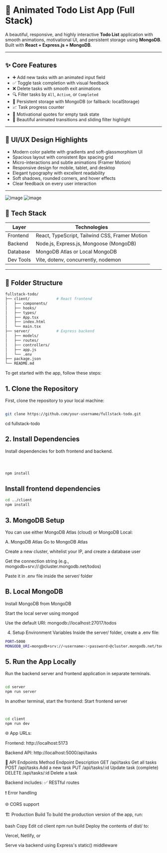 # 🎯 Animated Todo List App (Full Stack)

A beautiful, responsive, and highly interactive **Todo List** application with smooth animations, motivational UI, and persistent storage using **MongoDB**. Built with **React + Express.js + MongoDB**.

---

## ✨ Core Features

- ➕ Add new tasks with an animated input field
- ✅ Toggle task completion with visual feedback
- ❌ Delete tasks with smooth exit animations
- 🔍 Filter tasks by `All`, `Active`, or `Completed`
- 💾 Persistent storage with MongoDB (or fallback: localStorage)
- 📈 Task progress counter
- 🧠 Motivational quotes for empty task state
- 🔁 Beautiful animated transitions and sliding filter highlight

---

## 🎨 UI/UX Design Highlights

- Modern color palette with gradients and soft-glassmorphism UI
- Spacious layout with consistent 8px spacing grid
- Micro-interactions and subtle animations (Framer Motion)
- Responsive design for mobile, tablet, and desktop
- Elegant typography with excellent readability
- Soft shadows, rounded corners, and hover effects
- Clear feedback on every user interaction

---
![image](https://github.com/user-attachments/assets/e488aa2e-b822-41e9-81c0-502063c4d0eb)
![image](https://github.com/user-attachments/assets/08de6bd1-386d-4906-940b-a66c7563788b)


## 🧱 Tech Stack

| Layer     | Technologies                                |
|-----------|---------------------------------------------|
| Frontend  | React, TypeScript, Tailwind CSS, Framer Motion |
| Backend   | Node.js, Express.js, Mongoose (MongoDB)     |
| Database  | MongoDB Atlas or Local MongoDB              |
| Dev Tools | Vite, dotenv, concurrently, nodemon         |

---

## 📁 Folder Structure

```bash
fullstack-todo/
├── client/            # React frontend
│   ├── components/
│   ├── hooks/
│   ├── types/
│   ├── App.tsx
│   ├── index.html
│   └── main.tsx
├── server/            # Express backend
│   ├── models/
│   ├── routes/
│   ├── controllers/
│   ├── app.js
│   └── .env
├── package.json
└── README.md

```


To get started with the app, follow these steps:

## 1. Clone the Repository
First, clone the repository to your local machine:

```bash

git clone https://github.com/your-username/fullstack-todo.git
```
cd fullstack-todo
## 2. Install Dependencies
Install dependencies for both frontend and backend.

```bash



npm install
```
## Install frontend dependencies
```bash 
cd ../client
npm install
```
## 3. MongoDB Setup
You can use either MongoDB Atlas (cloud) or MongoDB Local:

A. MongoDB Atlas
Go to MongoDB Atlas

Create a new cluster, whitelist your IP, and create a database user

Get the connection string (e.g., mongodb+srv://<username>:<password>@cluster.mongodb.net/todos)

Paste it in .env file inside the server/ folder

## B. Local MongoDB
Install MongoDB from MongoDB

Start the local server using mongod

Use the default URI: mongodb://localhost:27017/todos

4. Setup Environment Variables
Inside the server/ folder, create a .env file:

```bash
PORT=5000
MONGODB_URI=mongodb+srv://<username>:<password>@cluster.mongodb.net/todos
```
## 5. Run the App Locally
Run the backend server and frontend application in separate terminals.

```bash

cd server
npm run server
```
In another terminal, start the frontend:
Start frontend server
```bash


cd client
npm run dev
```
🌐 App URLs:

Frontend: http://localhost:5173

Backend API: http://localhost:5000/api/tasks

🔌 API Endpoints
Method	Endpoint	Description
GET	/api/tasks	Get all tasks
POST	/api/tasks	Add a new task
PUT	/api/tasks/:id	Update task (complete)
DELETE	/api/tasks/:id	Delete a task

Backend includes:
✅ RESTful routes

❗ Error handling

🌐 CORS support

🏗 Production Build
To build the production version of the app, run:

bash
Copy
Edit
cd client
npm run build
Deploy the contents of dist/ to:

Vercel, Netlify, or

Serve via backend using Express's static() middleware
